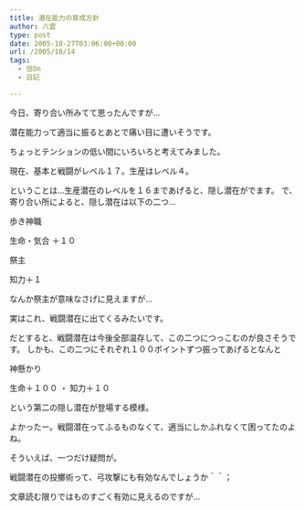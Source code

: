 ```yaml
---
title: 潜在能力の育成方針
author: 八雲
type: post
date: 2005-10-27T03:06:00+00:00
url: /2005/10/14
tags:
  - 信On
  - 日記

---
```

今日、寄り合い所みてて思ったんですが…
  
潜在能力って適当に振るとあとで痛い目に遭いそうです。
	  
ちょっとテンションの低い間にいろいろと考えてみました。
  
現在、基本と戦闘がレベル１７。生産はレベル４。
  
ということは…生産潜在のレベルを１６まであげると、隠し潜在がでます。 で、寄り合い所によると、隠し潜在は以下の二つ…
	  
歩き神職
  
生命・気合 ＋１０
  
祭主
  
知力＋１
	  
なんか祭主が意味なさげに見えますが…
  
実はこれ、戦闘潜在に出てくるみたいです。
  
だとすると、戦闘潜在は今後全部温存して、この二つにつっこむのが良さそうです。 しかも、この二つにそれぞれ１００ポイントずつ振ってあげるとなんと
	  
神懸かり
  
生命＋１００ ・ 知力＋１０
	  
という第二の隠し潜在が登場する模様。
  
よかったー。戦闘潜在ってふるものなくて、適当にしかふれなくて困ってたのよね。
	  
そういえば、一つだけ疑問が。
  
戦闘潜在の投擲術って、弓攻撃にも有効なんでしょうか＾＾；
  
文章読む限りではものすごく有効に見えるのですが…
